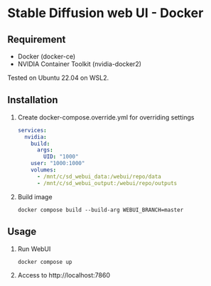 # Stable Diffusion web UI - Docker

## Requirement

* Docker (docker-ce)
* NVIDIA Container Toolkit (nvidia-docker2)

Tested on Ubuntu 22.04 on WSL2.

## Installation

1. Create docker-compose.override.yml for overriding settings

   ```yaml
   services:
     nvidia:
       build:
         args:
           UID: "1000"
       user: "1000:1000"
       volumes:
         - /mnt/c/sd_webui_data:/webui/repo/data
         - /mnt/c/sd_webui_output:/webui/repo/outputs
   ```

2. Build image

       docker compose build --build-arg WEBUI_BRANCH=master

## Usage

1. Run WebUI

       docker compose up

2. Access to http://localhost:7860
